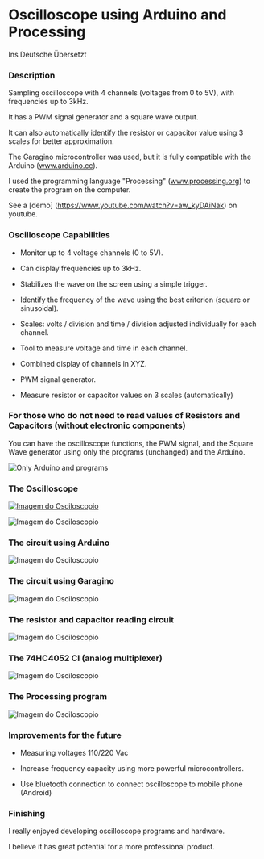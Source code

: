 # Oscilloscope using Arduino and Processing

Ins Deutsche Übersetzt

### Description

Sampling oscilloscope with 4 channels (voltages from 0 to 5V), with frequencies up to 3kHz.

It has a PWM signal generator and a square wave output.

It can also automatically identify the resistor or capacitor value using 3 scales for better approximation.

The Garagino microcontroller was used, but it is fully compatible with the Arduino (www.arduino.cc).

I used the programming language "Processing" (www.processing.org) to create the program on the computer.

See a [demo] (https://www.youtube.com/watch?v=aw_kyDAiNak) on youtube.


### Oscilloscope Capabilities

- Monitor up to 4 voltage channels (0 to 5V).

- Can display frequencies up to 3kHz.

- Stabilizes the wave on the screen using a simple trigger.

- Identify the frequency of the wave using the best criterion (square or sinusoidal).

- Scales: volts / division and time / division adjusted individually for each channel.

- Tool to measure voltage and time in each channel.

- Combined display of channels in XYZ.

- PWM signal generator.

- Measure resistor or capacitor values on 3 scales (automatically)


### For those who do not need to read values of Resistors and Capacitors (without electronic components)

You can have the oscilloscope functions, the PWM signal, and the Square Wave generator using only the programs (unchanged) and the Arduino.

![Only Arduino and programs](./images/oscilloscope-pwm-squareWave-en.png )


### The Oscilloscope
       
[![Imagem do Osciloscopio](./images/0%20-%20osciloscopio.bmp)](https://www.youtube.com/watch?v=aw_kyDAiNak)

![Imagem do Osciloscopio](./images/rog-000005065.jpg)


### The circuit using Arduino
 
![Imagem do Osciloscopio](./images/oscilloscope-en.png )
 
### The circuit using Garagino
 
![Imagem do Osciloscopio](./images/4%20-%20garaginoscopio_bb.jpg )
 
 
### The resistor and capacitor reading circuit
 
![Imagem do Osciloscopio](./images/6%20-%20ler%20resistor%20e%20capacitor.jpg)

### The 74HC4052 CI (analog multiplexer)
 
![Imagem do Osciloscopio](./images/5%20-%20multiplex%20analogico%20hcf4052be%20-%20cd4052.jpg)

### The Processing program
 
![Imagem do Osciloscopio](./images/7%20-%20programa%20processing.jpg)

### Improvements for the future

- Measuring voltages 110/220 Vac

- Increase frequency capacity using more powerful microcontrollers.

- Use bluetooth connection to connect oscilloscope to mobile phone (Android)

### Finishing

I really enjoyed developing oscilloscope programs and hardware.

I believe it has great potential for a more professional product.

